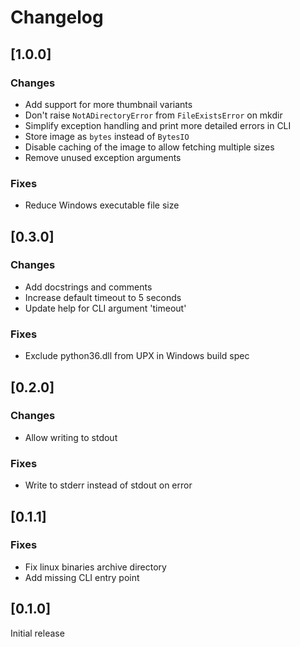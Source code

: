 # Changelog

## [1.0.0]
### Changes
- Add support for more thumbnail variants
- Don't raise `NotADirectoryError` from `FileExistsError` on mkdir
- Simplify exception handling and print more detailed errors in CLI
- Store image as `bytes` instead of `BytesIO`
- Disable caching of the image to allow fetching multiple sizes
- Remove unused exception arguments

### Fixes
- Reduce Windows executable file size

## [0.3.0]
### Changes
- Add docstrings and comments
- Increase default timeout to 5 seconds
- Update help for CLI argument 'timeout'

### Fixes
- Exclude python36.dll from UPX in Windows build spec

## [0.2.0]
### Changes
- Allow writing to stdout

### Fixes
- Write to stderr instead of stdout on error

## [0.1.1]
### Fixes
- Fix linux binaries archive directory
- Add missing CLI entry point

## [0.1.0]
Initial release
